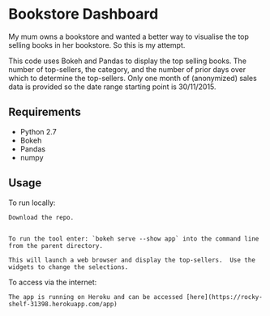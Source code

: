 # Bookstore Dashboard

My mum owns a bookstore and wanted a better way to visualise the top selling books in her bookstore.  So this is my attempt. 

This code uses Bokeh and Pandas to display the top selling books.  The number of top-sellers, the category, and the number of prior days over which to determine the top-sellers. Only one month of (anonymized) sales data is provided so the date range starting point is 30/11/2015. 

## Requirements

* Python 2.7
* Bokeh 
* Pandas  
* numpy


## Usage
To run locally:

    Download the repo.


    To run the tool enter: `bokeh serve --show app` into the command line from the parent directory.

    This will launch a web browser and display the top-sellers.  Use the widgets to change the selections.

To access via the internet:

    The app is running on Heroku and can be accessed [here](https://rocky-shelf-31398.herokuapp.com/app)
 
